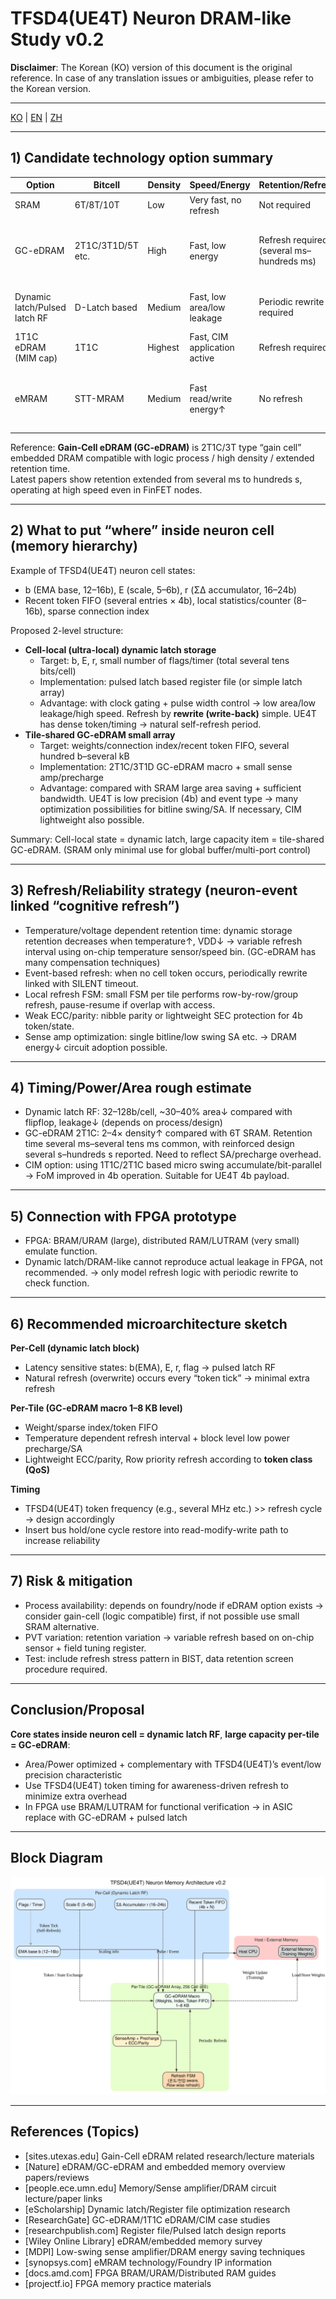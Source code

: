 # TFSD4(UE4T) Neuron DRAM-like Study v0.2

**Disclaimer**: The Korean (KO) version of this document is the original reference. In case of any translation issues or ambiguities, please refer to the Korean version.

---

[KO](UE4T_Neuron_DRAMlike_Study_v0.2.md) | [EN](UE4T_Neuron_DRAMlike_Study_v0.2_en.md) | [ZH](UE4T_Neuron_DRAMlike_Study_v0.2_zh.md)

---

## 1) Candidate technology option summary
| Option | Bitcell | Density | Speed/Energy | Retention/Refresh | Port/Scalability | Note |
|---|---|---|---|---|---|---|
| SRAM | 6T/8T/10T | Low | Very fast, no refresh | Not required | Multi-port easy | Area/leakage big, cost↑ |
| GC-eDRAM | 2T1C/3T1D/5T etc. | High | Fast, low energy | Refresh required (several ms–hundreds ms) | Multi-port by peripheral | Logic process compatible, high density, many cases exist |
| Dynamic latch/Pulsed latch RF | D-Latch based | Medium | Fast, low area/low leakage | Periodic rewrite required | Multi-port limited | Suitable for register file/small buffer |
| 1T1C eDRAM (MIM cap) | 1T1C | Highest | Fast, CIM application active | Refresh required | Sense amp/precharge required | Many 1T1C cases |
| eMRAM | STT-MRAM | Medium | Fast read/write energy↑ | No refresh | Simple port | Some foundry option, process availability dependent |

Reference: **Gain-Cell eDRAM (GC-eDRAM)** is 2T1C/3T type “gain cell” embedded DRAM compatible with logic process / high density / extended retention time.  
Latest papers show retention extended from several ms to hundreds s, operating at high speed even in FinFET nodes.

---

## 2) What to put “where” inside neuron cell (memory hierarchy)

Example of TFSD4(UE4T) neuron cell states:
- b (EMA base, 12–16b), E (scale, 5–6b), r (ΣΔ accumulator, 16–24b)
- Recent token FIFO (several entries × 4b), local statistics/counter (8–16b), sparse connection index

Proposed 2-level structure:
- **Cell-local (ultra-local) dynamic latch storage**
  - Target: b, E, r, small number of flags/timer (total several tens bits/cell)
  - Implementation: pulsed latch based register file (or simple latch array)
  - Advantage: with clock gating + pulse width control → low area/low leakage/high speed. Refresh by **rewrite (write-back)** simple. UE4T has dense token/timing → natural self-refresh period.
- **Tile-shared GC-eDRAM small array**
  - Target: weights/connection index/recent token FIFO, several hundred b–several kB
  - Implementation: 2T1C/3T1D GC-eDRAM macro + small sense amp/precharge
  - Advantage: compared with SRAM large area saving + sufficient bandwidth. UE4T is low precision (4b) and event type → many optimization possibilities for bitline swing/SA. If necessary, CIM lightweight also possible.

Summary: Cell-local state = dynamic latch, large capacity item = tile-shared GC-eDRAM. (SRAM only minimal use for global buffer/multi-port control)

---

## 3) Refresh/Reliability strategy (neuron-event linked “cognitive refresh”)

- Temperature/voltage dependent retention time: dynamic storage retention decreases when temperature↑, VDD↓ → variable refresh interval using on-chip temperature sensor/speed bin. (GC-eDRAM has many compensation techniques)  
- Event-based refresh: when no cell token occurs, periodically rewrite linked with SILENT timeout.  
- Local refresh FSM: small FSM per tile performs row-by-row/group refresh, pause-resume if overlap with access.  
- Weak ECC/parity: nibble parity or lightweight SEC protection for 4b token/state.  
- Sense amp optimization: single bitline/low swing SA etc. → DRAM energy↓ circuit adoption possible.

---

## 4) Timing/Power/Area rough estimate

- Dynamic latch RF: 32–128b/cell, ~30–40% area↓ compared with flipflop, leakage↓ (depends on process/design)  
- GC-eDRAM 2T1C: 2–4× density↑ compared with 6T SRAM. Retention time several ms–several tens ms common, with reinforced design several s–hundreds s reported. Need to reflect SA/precharge overhead.  
- CIM option: using 1T1C/2T1C based micro swing accumulate/bit-parallel → FoM improved in 4b operation. Suitable for UE4T 4b payload.

---

## 5) Connection with FPGA prototype

- FPGA: BRAM/URAM (large), distributed RAM/LUTRAM (very small) emulate function.  
- Dynamic latch/DRAM-like cannot reproduce actual leakage in FPGA, not recommended. → only model refresh logic with periodic rewrite to check function.  

---

## 6) Recommended microarchitecture sketch

**Per-Cell (dynamic latch block)**
- Latency sensitive states: b(EMA), E, r, flag → pulsed latch RF  
- Natural refresh (overwrite) occurs every “token tick” → minimal extra refresh

**Per-Tile (GC-eDRAM macro 1–8 KB level)**
- Weight/sparse index/token FIFO  
- Temperature dependent refresh interval + block level low power precharge/SA  
- Lightweight ECC/parity, Row priority refresh according to **token class (QoS)**

**Timing**
- TFSD4(UE4T) token frequency (e.g., several MHz etc.) >> refresh cycle → design accordingly  
- Insert bus hold/one cycle restore into read-modify-write path to increase reliability

---

## 7) Risk & mitigation

- Process availability: depends on foundry/node if eDRAM option exists → consider gain-cell (logic compatible) first, if not possible use small SRAM alternative.  
- PVT variation: retention variation → variable refresh based on on-chip sensor + field tuning register.  
- Test: include refresh stress pattern in BIST, data retention screen procedure required.

---

## Conclusion/Proposal

**Core states inside neuron cell = dynamic latch RF**, **large capacity per-tile = GC-eDRAM**:  
- Area/Power optimized + complementary with TFSD4(UE4T)’s event/low precision characteristic  
- Use TFSD4(UE4T) token timing for awareness-driven refresh to minimize extra overhead  
- In FPGA use BRAM/LUTRAM for functional verification → in ASIC replace with GC-eDRAM + pulsed latch

---

## Block Diagram

![**TFSD4(UE4T) Neuron Memory Architecture v0.2**](diagrams/neuron_mem_arch_v0.2.svg)

---

## References (Topics)

- [sites.utexas.edu] Gain-Cell eDRAM related research/lecture materials  
- [Nature] eDRAM/GC-eDRAM and embedded memory overview papers/reviews  
- [people.ece.umn.edu] Memory/Sense amplifier/DRAM circuit lecture/paper links  
- [eScholarship] Dynamic latch/Register file optimization research  
- [ResearchGate] GC-eDRAM/1T1C eDRAM/CIM case studies  
- [researchpublish.com] Register file/Pulsed latch design reports  
- [Wiley Online Library] eDRAM/embedded memory survey  
- [MDPI] Low-swing sense amplifier/DRAM energy saving techniques  
- [synopsys.com] eMRAM technology/Foundry IP information  
- [docs.amd.com] FPGA BRAM/URAM/Distributed RAM guides  
- [projectf.io] FPGA memory practice materials
